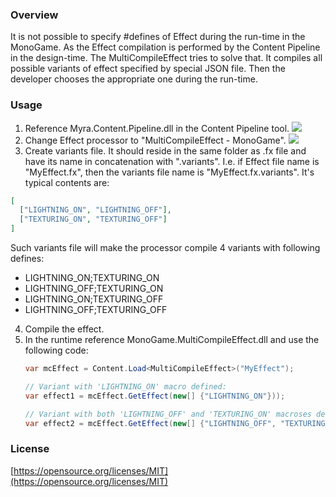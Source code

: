 ### Overview
It is not possible to specify #defines of Effect during the run-time in the MonoGame. As the Effect compilation is performed by the Content Pipeline in the design-time. The MultiCompileEffect tries to solve that. It compiles all possible variants of effect specified by special JSON file. Then the developer chooses the appropriate one during the run-time.

### Usage
1. Reference Myra.Content.Pipeline.dll in the Content Pipeline tool.
![](https://raw.githubusercontent.com/rds1983/Myra/master/Screenshots/ReferenceMyraContentPipeline.png)
2. Change Effect processor to "MultiCompileEffect - MonoGame".
![](https://raw.githubusercontent.com/rds1983/Myra/master/Screenshots/SetMultiCompileEffectProcessor.png)
3. Create variants file. It should reside in the same folder as .fx file and have its name in concatenation with ".variants". I.e. if Effect file name is "MyEffect.fx", then the variants file name is "MyEffect.fx.variants". It's typical contents are:
  ```json
  [
	["LIGHTNING_ON", "LIGHTNING_OFF"],
	["TEXTURING_ON", "TEXTURING_OFF"]
  ]
  ```

  Such variants file will make the processor compile 4 variants with following defines:
  * LIGHTNING_ON;TEXTURING_ON
  * LIGHTNING_OFF;TEXTURING_ON
  * LIGHTNING_ON;TEXTURING_OFF
  * LIGHTNING_OFF;TEXTURING_OFF
4. Compile the effect.
5. In the runtime reference MonoGame.MultiCompileEffect.dll and use the following code:
	```c#
	var mcEffect = Content.Load<MultiCompileEffect>("MyEffect");

	// Variant with 'LIGHTNING_ON' macro defined:
	var effect1 = mcEffect.GetEffect(new[] {"LIGHTNING_ON"}));
	
	// Variant with both 'LIGHTNING_OFF' and 'TEXTURING_ON' macroses defined:
	var effect2 = mcEffect.GetEffect(new[] {"LIGHTNING_OFF", "TEXTURING_ON"});
	```

### License
[https://opensource.org/licenses/MIT](https://opensource.org/licenses/MIT)